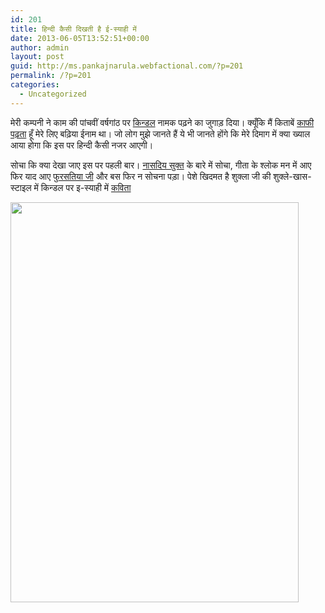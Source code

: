 ```yaml
---
id: 201
title: हिन्दी कैसी दिखती है ई-स्याही में
date: 2013-06-05T13:52:51+00:00
author: admin
layout: post
guid: http://ms.pankajnarula.webfactional.com/?p=201
permalink: /?p=201
categories:
  - Uncategorized
---
```

मेरी कम्पनी ने काम की पांचवीं वर्षगांठ पर [किन्डल](http://www.amazon.com/gp/product/B008GEKXUO/ref=fs_cl) नामक पढ़ने का जुगाड़ दिया। क्यूँकि मैं किताबें [काफी पढ़ता](http://www.goodreads.com/review/list/4761380-pankaj?shelf=%23ALL%23) हूँ मेरे लिए बढ़िया ईनाम था। जो लोग मुझे जानते हैं ये भी जानते होंगे कि मेरे दिमाग में क्या ख्याल आया होगा कि इस पर हिन्दी कैसी नजर आएगी।

सोचा कि क्या देखा जाए इस पर पहली बार। [नासदिय सुक्त](http://en.wikipedia.org/wiki/Nasadiya_Sukta) के बारे में सोचा, गीता के श्लोक मन में आए फिर याद आए [फुरसतिया जी](http://hindini.com/fursatiya) और बस फिर न सोचना पड़ा। पेशे खिदमत है शुक्ला जी की शुक्ले-खास-स्टाइल में किन्डल पर इ-स्याही में [कविता](http://hindini.com/fursatiya/archives/4111)

[<img class="alignnone size-full wp-image-204" title="daftar-puran" src="/images/daftar-puran.jpg" alt="" width="461" height="640" />](/images/daftar-puran.jpg)
